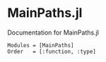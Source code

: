 # MainPaths.jl

Documentation for MainPaths.jl

```@autodocs
Modules = [MainPaths]
Order   = [:function, :type]
```